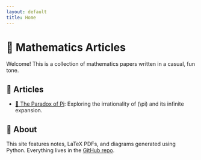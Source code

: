 ```yaml
---
layout: default
title: Home
---
```


# 📘 Mathematics Articles

Welcome! This is a collection of mathematics papers written in a casual, fun tone.

## 🔗 Articles

- [📄 The Paradox of Pi](The%20Paradox%20of%20Pi.pdf): Exploring the irrationality of \(\pi\) and its infinite expansion.

## 🧠 About

This site features notes, LaTeX PDFs, and diagrams generated using Python. Everything lives in the [GitHub repo](https://github.com/santavalleytea/Mathematics-Articles).
